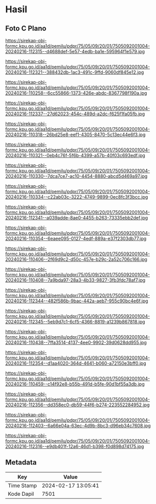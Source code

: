 # Hasil

## Foto C Plano

https://sirekap-obj-formc.kpu.go.id/aa1d/pemilu/pdpr/75/05/09/20/01/7505092001004-20240216-112315--d4688def-5e57-4edb-ba1e-595964f1e579.jpg

https://sirekap-obj-formc.kpu.go.id/aa1d/pemilu/pdpr/75/05/09/20/01/7505092001004-20240216-112321--388432db-1ac3-491c-9ffd-9060df845e12.jpg

https://sirekap-obj-formc.kpu.go.id/aa1d/pemilu/pdpr/75/05/09/20/01/7505092001004-20240216-110258--6cc55866-1373-426e-abdc-8367798f190a.jpg

https://sirekap-obj-formc.kpu.go.id/aa1d/pemilu/pdpr/75/05/09/20/01/7505092001004-20240216-112337--27d62023-454c-489d-a2dc-f625f1fa05fb.jpg

https://sirekap-obj-formc.kpu.go.id/aa1d/pemilu/pdpr/75/05/09/20/01/7505092001004-20240216-110318--26bd25e8-eef1-4305-8470-5c13ec44e6f3.jpg

https://sirekap-obj-formc.kpu.go.id/aa1d/pemilu/pdpr/75/05/09/20/01/7505092001004-20240216-110321--0eb4c76f-5f6b-4399-a57b-40f03c693edf.jpg

https://sirekap-obj-formc.kpu.go.id/aa1d/pemilu/pdpr/75/05/09/20/01/7505092001004-20240216-110330--7dca7ce7-ac10-4454-8880-abcd5d469a97.jpg

https://sirekap-obj-formc.kpu.go.id/aa1d/pemilu/pdpr/75/05/09/20/01/7505092001004-20240216-110334--c22ab03c-3222-4749-9899-0ec8fc3f3bcc.jpg

https://sirekap-obj-formc.kpu.go.id/aa1d/pemilu/pdpr/75/05/09/20/01/7505092001004-20240216-112341--a039adde-8ae0-4455-b263-73335ebb2def.jpg

https://sirekap-obj-formc.kpu.go.id/aa1d/pemilu/pdpr/75/05/09/20/01/7505092001004-20240216-110354--6eaee095-0127-4edf-889a-e37f2303db77.jpg

https://sirekap-obj-formc.kpu.go.id/aa1d/pemilu/pdpr/75/05/09/20/01/7505092001004-20240216-110406--2f69d9c2-d50c-457e-b29c-2a52c706c166.jpg

https://sirekap-obj-formc.kpu.go.id/aa1d/pemilu/pdpr/75/05/09/20/01/7505092001004-20240216-110408--7a9bda97-28a3-4b33-9827-3fb3fdc78af7.jpg

https://sirekap-obj-formc.kpu.go.id/aa1d/pemilu/pdpr/75/05/09/20/01/7505092001004-20240216-112344--482f586b-9bac-442a-aeb7-955c90bc4e6f.jpg

https://sirekap-obj-formc.kpu.go.id/aa1d/pemilu/pdpr/75/05/09/20/01/7505092001004-20240216-112345--5eb9d7c1-6cf5-4366-8819-a1239b867818.jpg

https://sirekap-obj-formc.kpu.go.id/aa1d/pemilu/pdpr/75/05/09/20/01/7505092001004-20240216-110438--7ffa3514-4137-4ee0-9902-39d0628dd955.jpg

https://sirekap-obj-formc.kpu.go.id/aa1d/pemilu/pdpr/75/05/09/20/01/7505092001004-20240216-112354--d1aa4020-364d-4641-b060-a72150e3bff0.jpg

https://sirekap-obj-formc.kpu.go.id/aa1d/pemilu/pdpr/75/05/09/20/01/7505092001004-20240216-110459--c14f92e8-b55b-491d-b5fe-90d1bf55a3db.jpg

https://sirekap-obj-formc.kpu.go.id/aa1d/pemilu/pdpr/75/05/09/20/01/7505092001004-20240216-112356--dd358ec0-db59-44f6-b274-223552284952.jpg

https://sirekap-obj-formc.kpu.go.id/aa1d/pemilu/pdpr/75/05/09/20/01/7505092001004-20240216-112403--6a66e04a-63ec-4d9b-8bc3-d96eb34c7608.jpg

https://sirekap-obj-formc.kpu.go.id/aa1d/pemilu/pdpr/75/05/09/20/01/7505092001004-20240216-112316--e9db401f-12a6-46d1-b398-f0d898d74175.jpg


## Metadata

| Key        | Value               |
| ---------- | ------------------- |
| Time Stamp | 2024-02-17 13:05:41 |
| Kode Dapil | 7501                |



